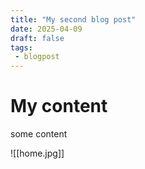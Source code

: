 ```yaml
---
title: "My second blog post"
date: 2025-04-09
draft: false
tags: 
 - blogpost
---
```

# My content
some content

![[home.jpg]]